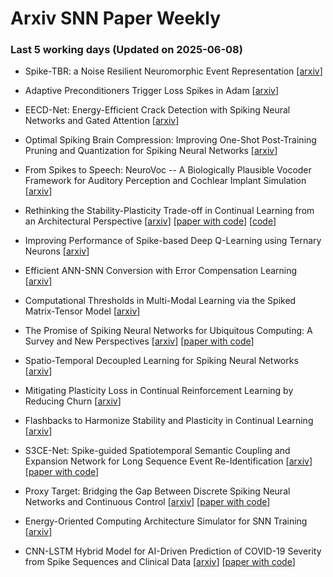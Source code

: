 # Arxiv SNN Paper Weekly


 ### **Last 5 working days (Updated on 2025-06-08)** 


- Spike-TBR: a Noise Resilient Neuromorphic Event Representation [[arxiv](https://arxiv.org/abs/2506.04817)]

- Adaptive Preconditioners Trigger Loss Spikes in Adam [[arxiv](https://arxiv.org/abs/2506.04805)]

- EECD-Net: Energy-Efficient Crack Detection with Spiking Neural Networks and Gated Attention [[arxiv](https://arxiv.org/abs/2506.04526)]

- Optimal Spiking Brain Compression: Improving One-Shot Post-Training Pruning and Quantization for Spiking Neural Networks [[arxiv](https://arxiv.org/abs/2506.03996)]

- From Spikes to Speech: NeuroVoc -- A Biologically Plausible Vocoder Framework for Auditory Perception and Cochlear Implant Simulation [[arxiv](https://arxiv.org/abs/2506.03959)]

- Rethinking the Stability-Plasticity Trade-off in Continual Learning from an Architectural Perspective [[arxiv](https://arxiv.org/abs/2506.03951)] [[paper with code](https://paperswithcode.com/paper/rethinking-the-stability-plasticity-trade-off)] [[code](https://github.com/byyx666/Dual-Arch)]

- Improving Performance of Spike-based Deep Q-Learning using Ternary Neurons [[arxiv](https://arxiv.org/abs/2506.03392)]

- Efficient ANN-SNN Conversion with Error Compensation Learning [[arxiv](https://arxiv.org/abs/2506.01968)]

- Computational Thresholds in Multi-Modal Learning via the Spiked Matrix-Tensor Model [[arxiv](https://arxiv.org/abs/2506.02664)]

- The Promise of Spiking Neural Networks for Ubiquitous Computing: A Survey and New Perspectives [[arxiv](https://arxiv.org/abs/2506.01737)] [[paper with code](https://paperswithcode.com/paper/the-promise-of-spiking-neural-networks-for)]

- Spatio-Temporal Decoupled Learning for Spiking Neural Networks [[arxiv](https://arxiv.org/abs/2506.01117)]

- Mitigating Plasticity Loss in Continual Reinforcement Learning by Reducing Churn [[arxiv](https://arxiv.org/abs/2506.00592)]

- Flashbacks to Harmonize Stability and Plasticity in Continual Learning [[arxiv](https://arxiv.org/abs/2506.00477)]

- S3CE-Net: Spike-guided Spatiotemporal Semantic Coupling and Expansion Network for Long Sequence Event Re-Identification [[arxiv](https://arxiv.org/abs/2505.24401)] [[paper with code](https://paperswithcode.com/paper/s3ce-net-spike-guided-spatiotemporal-semantic)]

- Proxy Target: Bridging the Gap Between Discrete Spiking Neural Networks and Continuous Control [[arxiv](https://arxiv.org/abs/2505.24161)] [[paper with code](https://paperswithcode.com/paper/proxy-target-bridging-the-gap-between)]

- Energy-Oriented Computing Architecture Simulator for SNN Training [[arxiv](https://arxiv.org/abs/2505.24137)]

- CNN-LSTM Hybrid Model for AI-Driven Prediction of COVID-19 Severity from Spike Sequences and Clinical Data [[arxiv](https://arxiv.org/abs/2505.23879)] [[paper with code](https://paperswithcode.com/paper/cnn-lstm-hybrid-model-for-ai-driven)]

